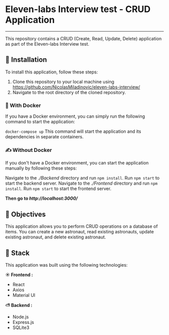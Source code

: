 # Eleven-labs Interview test - CRUD Application
***
This repository contains a CRUD (Create, Read, Update, Delete) application as part of the Eleven-labs Interview test.

## 🤖 Installation
To install this application, follow these steps:

1. Clone this repository to your local machine using https://github.com/NicolasMiladinovic/eleven-labs-interview/
2. Navigate to the root directory of the cloned repository.

### 🐳 With Docker
If you have a Docker environment, you can simply run the following command to start the application:

`docker-compose up`
This command will start the application and its dependencies in separate containers.

### ✍️ Without Docker
If you don't have a Docker environment, you can start the application manually by following these steps:

Navigate to the *./Backend* directory and run `npm install`.
Run `npm start` to start the backend server.
Navigate to the *./Frontend* directory and run `npm install`.
Run `npm start` to start the frontend server.

**Then go to *http://localhost:3000/***

## 🎯 Objectives
This application allows you to perform CRUD operations on a database of items. You can create a new astronaut, read existing astronauts, update existing astronaut, and delete existing astronaut.

## 📎 Stack
This application was built using the following technologies:

**☀️ Frontend :**
* React
* Axios
* Material UI

**⛅️ Backend :**
* Node.js
* Express.js
* SQLite3